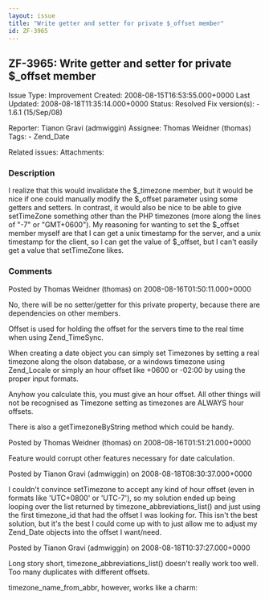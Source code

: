 ```yaml
---
layout: issue
title: "Write getter and setter for private $_offset member"
id: ZF-3965
---
```


ZF-3965: Write getter and setter for private $\_offset member
-------------------------------------------------------------

 Issue Type: Improvement Created: 2008-08-15T16:53:55.000+0000 Last Updated: 2008-08-18T11:35:14.000+0000 Status: Resolved Fix version(s): - 1.6.1 (15/Sep/08)
 
 Reporter:  Tianon Gravi (admwiggin)  Assignee:  Thomas Weidner (thomas)  Tags: - Zend\_Date
 
 Related issues: 
 Attachments: 
### Description

I realize that this would invalidate the $\_timezone member, but it would be nice if one could manually modify the $\_offset parameter using some getters and setters. In contrast, it would also be nice to be able to give setTimeZone something other than the PHP timezones (more along the lines of "-7" or "GMT+0600"). My reasoning for wanting to set the $\_offset member myself are that I can get a unix timestamp for the server, and a unix timestamp for the client, so I can get the value of $\_offset, but I can't easily get a value that setTimeZone likes.

 

 

### Comments

Posted by Thomas Weidner (thomas) on 2008-08-16T01:50:11.000+0000

No, there will be no setter/getter for this private property, because there are dependencies on other members.

Offset is used for holding the offset for the servers time to the real time when using Zend\_TimeSync.

When creating a date object you can simply set Timezones by setting a real timezone along the olson database, or a windows timezone using Zend\_Locale or simply an hour offset like +0600 or -02:00 by using the proper input formats.

Anyhow you calculate this, you must give an hour offset. All other things will not be recognised as Timezone setting as timezones are ALWAYS hour offsets.

There is also a getTimezoneByString method which could be handy.

 

 

Posted by Thomas Weidner (thomas) on 2008-08-16T01:51:21.000+0000

Feature would corrupt other features necessary for date calculation.

 

 

Posted by Tianon Gravi (admwiggin) on 2008-08-18T08:30:37.000+0000

I couldn't convince setTimezone to accept any kind of hour offset (even in formats like 'UTC+0800' or 'UTC-7'), so my solution ended up being looping over the list returned by timezone\_abbreviations\_list() and just using the first timezone\_id that had the offset I was looking for. This isn't the best solution, but it's the best I could come up with to just allow me to adjust my Zend\_Date objects into the offset I want/need.

 

 

Posted by Tianon Gravi (admwiggin) on 2008-08-18T10:37:27.000+0000

Long story short, timezone\_abbreviations\_list() doesn't really work too well. Too many duplicates with different offsets.

timezone\_name\_from\_abbr, however, works like a charm:

<?php echo timezone\_name\_from\_abbr('', -25200, 0); // prints out "America/Denver"

 

 

Posted by Thomas Weidner (thomas) on 2008-08-18T11:35:11.000+0000

Timezones in date strings are eighter defined as timezone name for example "America/Denver" or as hour offset for example "+0800".

Both are recognised by Zend\_Date and the mentioned getTimezoneByString method.

Timezones by second offset are not allowed and therefor not supported. You can simply come around this by dividing 25200 by 3600 and use this as input for the houroffset.

 

 
